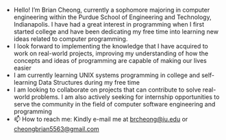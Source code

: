 - Hello! I’m Brian Cheong, currently a sophomore majoring in computer engineering within the Purdue School of Engineering and Technology, Indianapolis. I have had a great interest in programming when I first started college and have been dedicating my free time into learning new ideas related to computer programming.
- I look forward to implementing the knowledge that I have acquired to work on real-world projects, improving my understanding of how the concepts and ideas of programming are capable of making our lives easier
- I am currently learning UNIX systems programming in college and self-learning Data Structures during my free time
- I am looking to collaborate on projects that can contribute to solve real-world problems. I am also actively seeking for internship opportunities to serve the community in the field of computer software engineering and programming
- 📫 How to reach me: 
Kindly e-mail me at brcheong@iu.edu or cheongbrian5563@gmail.com

<!---
Briann-CKS/Briann-CKS is a ✨ special ✨ repository because its `README.md` (this file) appears on your GitHub profile.
You can click the Preview link to take a look at your changes.
--->
